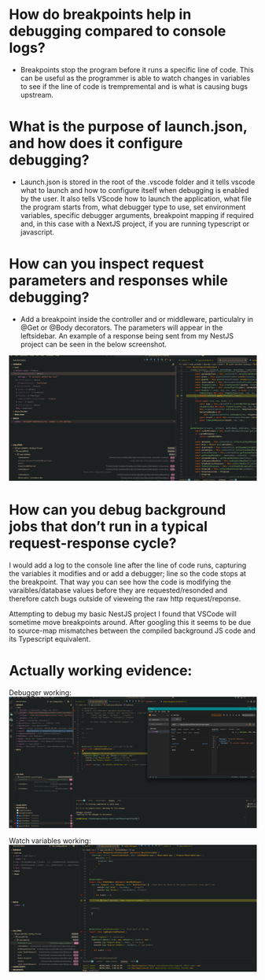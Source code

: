 # How do breakpoints help in debugging compared to console logs?
- Breakpoints stop the program before it runs a specific line of code. This can be useful as the programmer is able to watch changes in variables to see if the line of code is trempremental and is what is causing bugs upstream. 


# What is the purpose of launch.json, and how does it configure debugging?
- Launch.json is stored in the root of the .vscode folder and it tells vscode what to launch and how to configure itself when debugging is enabled by the user. It also tells VScode how to launch the application, what file the program starts from, what debugger type to use, set environment variables, specific debugger arguments, breakpoint mapping if required and, in this case with a NextJS project, if you are running typescript or javascript.

# How can you inspect request parameters and responses while debugging?
- Add a breakpoint inside the controller and or middleware, particulalry in @Get or @Body decorators. The parameters will appear in the leftsidebar. An example of a response being sent from my NestJS project can be seen in the below screenshot.

![alt text](image-3.png)


# How can you debug background jobs that don’t run in a typical request-response cycle?
I would add a log to the console line after the line of code runs, capturing the variables it modifies and or add a debugger; line so the code stops at the breakpoint. That way you can see how the code is modifying the varaibles/database values before they are requested/resonded and therefore catch bugs outside of vieweing the raw http request/reponse.

Attempting to debug my basic NestJS project I found that VSCode will sometime move breakpoints around. After googling this it seems to be due to source-map mismatches between the compiled background JS code and its Typescript equivalent.  



# Actually working evidence:

Debugger working:
![alt text](image-1.png)

Watch variables working:
![alt text](image-2.png)
